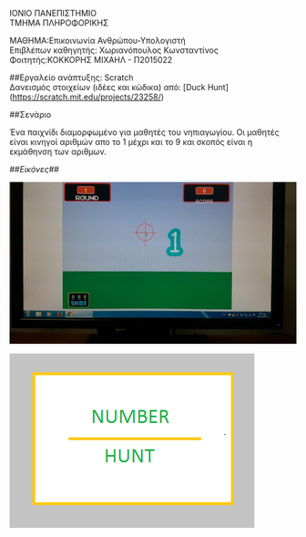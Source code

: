 ﻿ΙΟΝΙΟ ΠΑΝΕΠΙΣΤΗΜΙΟ<br>
ΤΜΗΜΑ ΠΛΗΡΟΦΟΡΙΚΗΣ<br>

ΜΑΘΗΜΑ:Επικοινωνία Ανθρώπου-Υπολογιστή<br>
Επιβλέπων καθηγητής: Χωριανόπουλος Κωνσταντίνος<br>
Φοιτητής:ΚΟΚΚΟΡΗΣ ΜΙΧΑΗΛ - Π2015022<br>

##Εργαλείο ανάπτυξης: Scratch <br>
Δανεισμός στοιχείων (ιδέες και κώδικα) από: [Duck Hunt] (https://scratch.mit.edu/projects/23258/) <br>

##Σενάριο<br>

Ένα παιχνίδι διαμορφωμένο για μαθητές του νηπιαγωγίου. Οι μαθητές είναι κινηγοί αριθμών απο το 1 μέχρι και το 9 και σκοπός είναι η εκμάθηνση των αριθμων.<br>
 

##_Εικόνες_##

![clever pinguin1](eikona1.jpg)<br>

![clever pinguin2](eikona2.jpg)